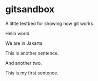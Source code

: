 # gitsandbox
A little testbed for showing how git works

Hello world

We are in Jakarta

This is another sentence.

And another two.

This is my first sentence.
